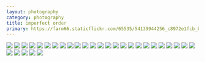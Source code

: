 ```yaml
---
layout: photography
category: photography
title: imperfect order
primary: https://farm66.staticflickr.com/65535/54139944256_c8972e1fcb_b.jpg
---
```


<div class="gallery">
  <div class="row">
    <div class="column">
      <img src="https://farm66.staticflickr.com/65535/54139944256_c8972e1fcb_b.jpg">
      <img src="https://farm66.staticflickr.com/65535/54067637459_72b03a84bd_b.jpg">
      <img src="https://farm66.staticflickr.com/65535/54067637504_70c81135b3_b.jpg">
      <img src="https://farm66.staticflickr.com/65535/54067742055_02ec88a22d_b.jpg">
      <img src="https://farm66.staticflickr.com/65535/54078022892_c23145c2af_b.jpg">
      <img src="https://farm66.staticflickr.com/65535/54085416803_0ae31d2bb8_b.jpg">
      <img src="https://farm66.staticflickr.com/65535/54178441998_502e004982_b.jpg">
      <img src="https://farm66.staticflickr.com/65535/54069721073_23769e5424_b.jpg">
      <img src="https://farm66.staticflickr.com/65535/54140273809_97cb30eb23_b.jpg">
      <img src="https://farm66.staticflickr.com/65535/54458097838_96f906efba_b.jpg">
      <img src="https://farm66.staticflickr.com/65535/54072478595_cc71537395_b.jpg">
      <img src="https://farm66.staticflickr.com/65535/54072373233_f85bab3357_b.jpg">
      <img src="https://farm66.staticflickr.com/65535/54185702257_8723bc643c_b.jpg">
      <img src="https://farm66.staticflickr.com/65535/54068501662_500e61b89c_b.jpg">
      <img src="https://farm66.staticflickr.com/65535/54069797119_19402f3662_b.jpg">
      <img src="https://farm66.staticflickr.com/65535/54068967868_e0319df769_b.jpg">
      <img src="https://farm66.staticflickr.com/65535/54068589227_f7bd20f632_b.jpg">
      <img src="https://farm66.staticflickr.com/65535/54067539403_402a5cab90_b.jpg">
      <img src="https://farm66.staticflickr.com/65535/54072374153_4f8ddf2c76_b.jpg">
      <img src="https://farm66.staticflickr.com/65535/54458029579_afbb5bc42e_b.jpg">
      <img src="https://farm66.staticflickr.com/65535/54067645914_e9568521d9_b.jpg">
      <img src="https://farm66.staticflickr.com/65535/54177283012_4d6591025e_b.jpg">
      <img src="https://farm66.staticflickr.com/65535/54186824568_f7af950d2c_b.jpg">
      <img src="https://farm66.staticflickr.com/65535/54140286024_86c10f8f19_b.jpg">
      <img src="https://farm66.staticflickr.com/65535/54067777620_20c4f4f90e_b.jpg">
      <img src="https://farm66.staticflickr.com/65535/54180894719_6772a93f70_b.jpg">
      <img src="https://farm66.staticflickr.com/65535/54140268719_f401d0bc97_b.jpg">
      <img src="https://farm66.staticflickr.com/65535/54186587391_067c238892_b.jpg">
      <img src="https://farm66.staticflickr.com/65535/54457054087_394fbc06e5_b.jpg">
      <img src="https://farm66.staticflickr.com/65535/54066441502_836e7b4d53_b.jpg">
    </div>
  </div>
</div>
